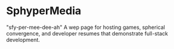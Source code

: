 # SphyperMedia
"sfy-per-mee-dee-ah"
A wep page for hosting games, spherical convergence, and developer resumes that demonstrate full-stack development.
